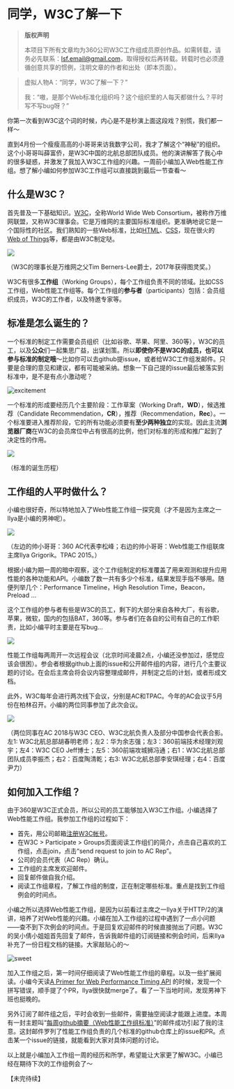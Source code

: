 # 同学，W3C了解一下

> **版权声明**
> 
> 本项目下所有文章均为360公司W3C工作组成员原创作品。如需转载，请务必先联系：lsf.email@gmail.com，取得授权后再转载。转载时也必须遵循创意共享的惯例，注明文章的作者和出处（即本页面）。



> 虚拟人物A：“同学，W3C了解一下？”
>
> 我：“嗷，是那个Web标准化组织吗？这个组织里的人每天都做什么？平时写不写bug呀？”

你第一次看到W3C这个词的时候，内心是不是秒演上面这段戏？别慌，我们都一样～

直到4月份一个瘦瘦高高的小哥哥来访我数字公司，我才了解这个“神秘”的组织。这个小哥哥叫薛富侨，是W3C中国的北航总部团队成员。他的演讲解答了我心中的很多疑惑，并激发了我加入W3C工作组的兴趣。一周前小编加入Web性能工作组。想了解小编如何参加W3C工作组可以直接跳到最后一节查看～

## 什么是W3C？

首先普及一下基础知识。[W3C](https://www.w3.org/)，全称World Wide Web Consortium，被称作万维网联盟，又称W3C理事会。它是万维网的主要国际标准组织。更准确地说它是一个国际性的社区。我们熟知的一些Web标准，比如[HTML](https://www.w3.org/TR/html52/)、[CSS](https://www.w3.org/Style/CSS/specs.en.html)，现在很火的[Web of Things](https://www.w3.org/WoT/WG/)等，都是由W3C制定哒。

![](https://p5.ssl.qhimg.com/t011b3d0617318b0d55.jpg)

（W3C的理事长是万维网之父Tim Berners-Lee爵士，2017年获得图灵奖。）

W3C有很多**工作组**（Working Groups），每个工作组负责不同的领域。比如CSS工作组，Web性能工作组等。每个工作组的**参与者**（participants）包括：会员组织成员，W3C的工作者，以及特邀专家等。

## 标准是怎么诞生的？

一个标准的制定工作需要会员组织（比如谷歌、苹果、阿里、360等），W3C的员工，以及**公众**们一起集思广益，出谋划策。所以**即使你不是W3C的成员，也可以参与标准的制定哦**～比如你可以去github提issue，或者给W3C工作组发邮件。只要是合理的意见和建议，都有可能被采纳。想象一下自己提的issue最后被落实到标准中，是不是有点小激动呢？

![excitement](https://p2.ssl.qhimg.com/t01c3f0522b6307143e.gif)

一个标准的形成要经历几个主要阶段：工作草案（Working Draft，**WD**），候选推荐（Candidate Recommendation，**CR**），推荐（Recommendation，**Rec**）。一个标准要进入推荐阶段，它的所有功能必须要有**至少两种独立**的实现。因此主流**浏览器厂商**在W3C的会员席位中占有很高的比例，他们对标准的形成和推广起到了决定性的作用。

![](https://p0.ssl.qhimg.com/t01b222edefbd5dd7f5.jpg)

（标准的诞生历程）

## 工作组的人平时做什么？

小编也很好奇，所以特地加入了Web性能工作组一探究竟（才不是因为主席之一Ilya是小编的男神呢）。

![](https://p4.ssl.qhimg.com/t014ad5e3bd757ec5cf.jpg)

（左边的帅小哥哥：360 AC代表李松峰；右边的帅小哥哥：Web性能工作组联席主席Ilya Grigorik。TPAC 2015。）

根据小编为期一周的暗中观察，这个工作组制定的标准覆盖了用来观测和提升应用性能的各种功能和API。小编数了数一共有多少个标准，结果发现手指不够用。随便列举几个：Performance Timeline，High Resolution Time，Beacon，Preload …

这个工作组的参与者有些是W3C的员工，剩下的大部分来自各种大厂，有谷歌，苹果，微软，国内的包括BAT，360等。参与者们在各自的公司有自己的工作职责，比如小编平时主要是在写bug…

![](https://p5.ssl.qhimg.com/t01d1ff23f2a2b584fb.gif)

性能工作组每两周开一次远程会议（北京时间凌晨2点，小编还没参加过，感觉应该会很困）。参会者根据github上面的issue和公开邮件组的内容，进行几个主要议题的讨论。在会后主席会将会议内容整理成邮件，并制定之后的计划，或者形成文档。

此外，W3C每年会进行两次线下会议，分别是AC和TPAC。今年的AC会议于5月份在柏林召开。小编的两位同事参加了此次会议。

![](https://p4.ssl.qhimg.com/t010b0c2879d7edc4a6.jpg)

（两位同事在AC 2018与W3C CEO、W3C北航负责人及部分中国参会代表合影。左1: W3C北航总部胡春明老师；左2：华为余志强；左3：360前端技术经理刘观宇；左4：W3C CEO Jeff博士；左5：360前端攻城狮冯通；右1：W3C北航总部团队成员李振杰；右2：百度陶清乾；右3: W3C北航总部李安琪经理；右4：百度尹力）

## 如何加入工作组？

由于360是W3C正式会员，所以公司的员工能够加入W3C工作组。小编选择了Web性能工作组。我参加工作组的过程如下：

- 首先，用公司邮箱[注册W3C帐号](https://www.w3.org/accounts/request)。
- 在W3C > Participate > Groups页面阅读工作组们的简介，点击自己喜欢的工作组，点击join，点击“send request to join to AC Rep”。
- 公司的会员代表（AC Rep）确认。
- 工作组的主席发欢迎邮件。
- 回复邮件做自我介绍。
- 阅读工作组章程，了解工作组的制度，正在制定哪些标准。重点是找到工作组例会的时间点。

小编之所以选择Web性能工作组，是因为以前看过主席之一Ilya关于HTTP/2的演讲，培养了对Web性能的兴趣。小编在加入工作组的过程中遇到了一点小问题——查不到下次例会的时间点。于是回复欢迎邮件的时候直接抛出了问题。W3C的吴小倩小姐姐首先回复了邮件，告诉我邮件组的订阅链接和例会时间，后来Ilya补充了一份日程文档的链接。大家敲贴心的～

![sweet](https://p1.ssl.qhimg.com/t019943bec61d50c47e.gif)

加入工作组之后，第一时间仔细阅读了Web性能工作组的章程。以及一些扩展阅读。小编今天读[A Primer for Web Performance Timing API](https://w3c.github.io/perf-timing-primer/) 的时候，发现一个拼写错误，顺手提了个PR，Ilya很快就merge了。看了一下当地时间，发现男神下班也挺晚的。

另外订阅了邮件组之后，平时会收到一些邮件，需要抽空阅读才能跟上进度。本周有一封主题叫“[每周github摘要（Web性能工作组标准）](https://lists.w3.org/Archives/Public/public-web-perf/2018Jun/0003.html)”的邮件成功引起了我的注意。这封邮件罗列了性能工作组负责的几个标准的github仓库上的issue和PR。点击某一个issue的链接，就能看到大家对具体问题的讨论。

以上就是小编加入工作组一周的经历和所学，希望能让大家更了解W3C。小编已经在期待下次的工作组例会了～

【未完待续】

